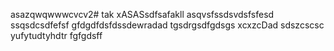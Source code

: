 asazqwqwwwcvcv2# tak
xASASsdfsafakll
asqvsfssdsvdsfsfesd
ssqsdcsdfefsf
gfdgdfdsfdssdewradad
tgsdrgsdfgdsgs
xcxzcDad
sdszcscsc
yufytudtyhdtr
fgfgdsff
